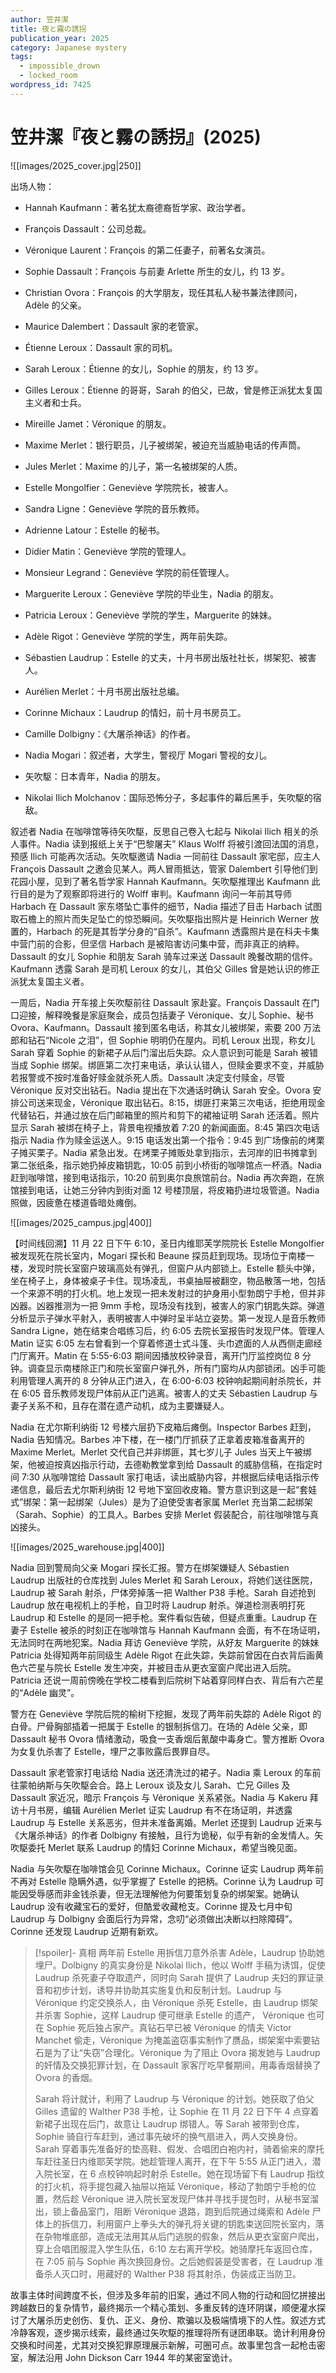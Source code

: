 ```yaml
---
author: 笠井潔
title: 夜と霧の誘拐
publication_year: 2025
category: Japanese mystery
tags:
  - impossible_drown
  - locked_room
wordpress_id: 7425
---
```

# 笠井潔『夜と霧の誘拐』(2025)

![[images/2025_cover.jpg|250]]

出场人物：
- Hannah Kaufmann：著名犹太裔德裔哲学家、政治学者。
- François Dassault：公司总裁。
- Véronique Laurent：François 的第二任妻子，前著名女演员。
- Sophie Dassault：François 与前妻 Arlette 所生的女儿，约 13 岁。
- Christian Ovora：François 的大学朋友，现任其私人秘书兼法律顾问，Adèle 的父亲。
- Maurice Dalembert：Dassault 家的老管家。
- Étienne Leroux：Dassault 家的司机。
- Sarah Leroux：Étienne 的女儿，Sophie 的朋友，约 13 岁。
- Gilles Leroux：Étienne 的哥哥，Sarah 的伯父，已故，曾是修正派犹太复国主义者和士兵。
- Mireille Jamet：Véronique 的朋友。
- Maxime Merlet：银行职员，儿子被绑架，被迫充当威胁电话的传声筒。
- Jules Merlet：Maxime 的儿子，第一名被绑架的人质。

- Estelle Mongolfier：Geneviève 学院院长，被害人。
- Sandra Ligne：Geneviève 学院的音乐教师。
- Adrienne Latour：Estelle 的秘书。
- Didier Matin：Geneviève 学院的管理人。
- Monsieur Legrand：Geneviève 学院的前任管理人。
- Marguerite Leroux：Geneviève 学院的毕业生，Nadia 的朋友。
- Patricia Leroux：Geneviève 学院的学生，Marguerite 的妹妹。
- Adèle Rigot：Geneviève 学院的学生，两年前失踪。
- Sébastien Laudrup：Estelle 的丈夫，十月书房出版社社长，绑架犯、被害人。
- Aurélien Merlet：十月书房出版社总编。
- Corinne Michaux：Laudrup 的情妇，前十月书房员工。
- Camille Dolbigny：《大屠杀神话》的作者。

- Nadia Mogari：叙述者，大学生，警视厅 Mogari 警视的女儿。
- 矢吹駆：日本青年，Nadia 的朋友。
- Nikolai Ilich Molchanov：国际恐怖分子，多起事件的幕后黑手，矢吹駆的宿敌。

叙述者 Nadia 在咖啡馆等待矢吹駆，反思自己卷入七起与 Nikolai Ilich 相关的杀人事件。Nadia 读到报纸上关于“巴黎屠夫” Klaus Wolff 将被引渡回法国的消息，预感 Ilich 可能再次活动。矢吹駆邀请 Nadia 一同前往 Dassault 家宅邸，应主人 François Dassault 之邀会见某人。两人冒雨抵达，管家 Dalembert 引导他们到花园小屋，见到了著名哲学家 Hannah Kaufmann。矢吹駆推理出 Kaufmann 此行目的是为了观察即将进行的 Wolff 审判。Kaufmann 询问一年前其导师 Harbach 在 Dassault 家东塔坠亡事件的细节，Nadia 描述了目击 Harbach 试图取石檐上的照片而失足坠亡的惊恐瞬间。矢吹駆指出照片是 Heinrich Werner 放置的，Harbach 的死是其哲学分身的“自杀”。Kaufmann 透露照片是在科夫卡集中营门前的合影，但坚信 Harbach 是被陷害访问集中营，而非真正的纳粹。Dassault 的女儿 Sophie 和朋友 Sarah 骑车过来送 Dassault 晚餐改期的信件。Kaufmann 透露 Sarah 是司机 Leroux 的女儿，其伯父 Gilles 曾是她认识的修正派犹太复国主义者。

一周后，Nadia 开车接上矢吹駆前往 Dassault 家赴宴。François Dassault 在门口迎接，解释晚餐是家庭聚会，成员包括妻子 Véronique、女儿 Sophie、秘书 Ovora、Kaufmann。Dassault 接到匿名电话，称其女儿被绑架，索要 200 万法郎和钻石“Nicole 之泪”，但 Sophie 明明仍在屋内。司机 Leroux 出现，称女儿 Sarah 穿着 Sophie 的新裙子从后门溜出后失踪。众人意识到可能是 Sarah 被错当成 Sophie 绑架。绑匪第二次打来电话，承认认错人，但赎金要求不变，并威胁若报警或不按时准备好赎金就杀死人质。Dassault 决定支付赎金，尽管 Véronique 反对交出钻石。Nadia 提出在下次通话时确认 Sarah 安全。Ovora 安排公司送来现金，Véronique 取出钻石。8:15，绑匪打来第三次电话，拒绝用现金代替钻石，并通过放在后门邮箱里的照片和剪下的裙袖证明 Sarah 还活着。照片显示 Sarah 被绑在椅子上，背景电视播放着 7:20 的新闻画面。8:45 第四次电话指示 Nadia 作为赎金运送人。9:15 电话发出第一个指令：9:45 到广场像前的烤栗子摊买栗子。Nadia 紧急出发。在烤栗子摊贩处拿到指示，去河岸的旧书摊拿到第二张纸条，指示她扔掉皮箱钥匙，10:05 前到小桥街的咖啡馆点一杯酒。Nadia 赶到咖啡馆，接到电话指示，10:20 前到奥尔良旅馆前台。Nadia 再次奔跑，在旅馆接到电话，让她三分钟内到街对面 12 号楼顶层，将皮箱扔进垃圾管道。Nadia 照做，因疲惫在楼道昏暗处瘫倒。

![[images/2025_campus.jpg|400]]

【时间线回溯】11 月 22 日下午 6:10，圣日内维耶芙学院院长 Estelle Mongolfier 被发现死在院长室内，Mogari 探长和 Beaune 探员赶到现场。现场位于南楼一楼，发现时院长室窗户玻璃高处有弹孔，但窗户从内部锁上。Estelle 额头中弹，坐在椅子上，身体被桌子卡住。现场凌乱，书桌抽屉被翻空，物品散落一地，包括一个来源不明的打火机。地上发现一把未发射过的护身用小型勃朗宁手枪，但并非凶器。凶器推测为一把 9mm 手枪，现场没有找到，被害人的家门钥匙失踪。弹道分析显示子弹水平射入，表明被害人中弹时呈半站立姿势。第一发现人是音乐教师 Sandra Ligne，她在结束合唱练习后，约 6:05 去院长室报告时发现尸体。管理人 Matin 证实 6:05 左右曾看到一个穿着修道士式斗篷、头巾遮面的人从西侧走廊经门厅离开。Matin 在 5:55-6:03 期间因播放校钟录音，离开门厅监控岗位 8 分钟。调查显示南楼除正门和院长室窗户弹孔外，所有门窗均从内部锁闭。凶手可能利用管理人离开的 8 分钟从正门进入，在 6:00-6:03 校钟响起期间射杀院长，并在 6:05 音乐教师发现尸体前从正门逃离。被害人的丈夫 Sébastien Laudrup 与妻子关系不和，且存在潜在遗产动机，成为主要嫌疑人。

Nadia 在尤尔斯利纳街 12 号楼六层扔下皮箱后瘫倒。Inspector Barbes 赶到，Nadia 告知情况。Barbes 冲下楼，在一楼门厅抓获了正拿着皮箱准备离开的 Maxime Merlet。Merlet 交代自己并非绑匪，其七岁儿子 Jules 当天上午被绑架，他被迫按真凶指示行动，去德勒教堂拿到给 Dassault 的威胁信稿，在指定时间 7:30 从咖啡馆给 Dassault 家打电话，读出威胁内容，并根据后续电话指示传递信息，最后去尤尔斯利纳街 12 号地下室回收皮箱。警方意识到这是一起“套娃式”绑架：第一起绑架（Jules）是为了迫使受害者家属 Merlet 充当第二起绑架（Sarah、Sophie）的工具人。Barbes 安排 Merlet 假装配合，前往咖啡馆与真凶接头。

![[images/2025_warehouse.jpg|400]]

Nadia 回到警局向父亲 Mogari 探长汇报。警方在绑架嫌疑人 Sébastien Laudrup 出版社的仓库找到 Jules Merlet 和 Sarah Leroux，将她们送往医院，Laudrup 被 Sarah 射杀，尸体旁掉落一把 Walther P38 手枪。Sarah 自述抢到 Laudrup 放在电视机上的手枪，自卫时将 Laudrup 射杀。弹道检测表明打死 Laudrup 和 Estelle 的是同一把手枪。案件看似告破，但疑点重重。Laudrup 在妻子 Estelle 被杀的时刻正在咖啡馆与 Hannah Kaufmann 会面，有不在场证明，无法同时在两地犯案。Nadia 拜访 Geneviève 学院，从好友 Marguerite 的妹妹 Patricia 处得知两年前同级生 Adèle Rigot 在此失踪，失踪前曾因在白衣背后画黄色六芒星与院长 Estelle 发生冲突，并被目击从更衣室窗户爬出进入后院。Patricia 还说一周前傍晚在学校二楼看到后院树下站着穿同样白衣、背后有六芒星的“Adèle 幽灵”。

警方在 Geneviève 学院后院的榆树下挖掘，发现了两年前失踪的 Adèle Rigot 的白骨。尸骨胸部插着一把属于 Estelle 的银制拆信刀。在场的 Adèle 父亲，即 Dassault 秘书 Ovora 情绪激动，吸食一支香烟后氰酸中毒身亡。警方推断 Ovora 为女复仇杀害了 Estelle，埋尸之事败露后畏罪自尽。

Dassault 家老管家打电话给 Nadia 送还清洗过的裙子。Nadia 乘 Leroux 的车前往蒙帕纳斯与矢吹駆会合。路上 Leroux 谈及女儿 Sarah、亡兄 Gilles 及 Dassault 家近况，暗示 François 与 Véronique 关系紧张。Nadia 与 Kakeru 拜访十月书房，编辑 Aurélien Merlet 证实 Laudrup 有不在场证明，并透露 Laudrup 与 Estelle 关系恶劣，但并未准备离婚。Merlet 还提到 Laudrup 近来与《大屠杀神话》的作者 Dolbigny 有接触，且行为诡秘，似乎有新的金发情人。矢吹駆委托 Merlet 联系 Laudrup 的情妇 Corinne Michaux，希望当晚见面。

Nadia 与矢吹駆在咖啡馆会见 Corinne Michaux。Corinne 证实 Laudrup 两年前不再对 Estelle 隐瞒外遇，似乎掌握了 Estelle 的把柄。Corinne 认为 Laudrup 可能因受辱感而非金钱杀妻，但无法理解他为何要策划复杂的绑架案。她确认 Laudrup 没有收藏宝石的爱好，但酷爱收藏枪支。Corinne 提及七月中旬 Laudrup 与 Dolbigny 会面后行为异常，念叨“必须做出决断以扫除障碍”。Corinne 还发现 Laudrup 近期有新欢。

> [!spoiler]- 真相
> 两年前 Estelle 用拆信刀意外杀害 Adèle，Laudrup 协助她埋尸。Dolbigny 的真实身份是 Nikolai Ilich，他以 Wolff 手稿为诱饵，促使 Laudrup 杀死妻子夺取遗产，同时向 Sarah 提供了 Laudrup 夫妇的罪证录音和初步计划，诱导并协助其实施复仇和反制计划。Laudrup 与 Véronique 约定交换杀人，由 Véronique 杀死 Estelle，由 Laudrup 绑架并杀害 Sophie，这样 Laudrup 便可继承 Estelle 的遗产， Véronique 也可在 Sophie 死后独占家产。真钻石早已被 Véronique 的情夫 Victor Manchet 偷走，Véronique 为掩盖盗窃事实制作了赝品，绑架案中索要钻石是为了让“失窃”合理化。Véronique 为了阻止 Ovora 揭发她与 Laudrup 的奸情及交换犯罪计划，在 Dassault 家客厅吃早餐期间，用毒香烟替换了 Ovora 的香烟。
> 
> Sarah 将计就计，利用了 Laudrup 与 Véronique 的计划。她获取了伯父 Gilles 遗留的 Walther P38 手枪，让 Sophie 在 11 月 22 日下午 4 点穿着新裙子出现在后门，故意让 Laudrup 绑错人。等 Sarah 被带到仓库，Sophie 骑自行车赶到，通过事先破坏的换气扇进入，两人交换身份。Sarah 穿着事先准备好的垫高鞋、假发、合唱团白袍内衬，骑着偷来的摩托车赶往圣日内维耶芙学院。她趁管理人离开，在下午 5:55 从正门进入，潜入院长室，在 6 点校钟响起时射杀 Estelle。她在现场留下有 Laudrup 指纹的打火机，将手提包藏入抽屉以拖延 Véronique，移动了勃朗宁手枪的位置，然后趁 Véronique 进入院长室发现尸体并寻找手提包时，从秘书室溜出，锁上备品室门，阻断 Véronique 退路，跑到后院通过绳索和 Adèle 尸体上的拆信刀，利用窗户上拳头大的弹孔将关键的钥匙束送回院长室内，落在杂物堆底部，造成无法用其从后门逃脱的假象，然后从更衣室窗户爬出，穿上合唱团服混入学生队伍，6:10 左右离开学校。她骑摩托车返回仓库，在 7:05 前与 Sophie 再次换回身份。之后她假装是受害者，在 Laudrup 准备杀人灭口时，用藏好的 Walther P38 将其射杀，伪装成正当防卫。

故事主体时间跨度不长，但涉及多年前的旧案，通过不同人物的行动和回忆拼接出跨越数日的复杂情节，最终揭示一个精心策划、多重反转的连环阴谋，顺便灌水探讨了大屠杀历史创伤、复仇、正义、身份、欺骗以及极端情境下的人性。叙述方式冷静客观，逐步揭示线索，最终通过矢吹駆的推理将所有谜团串联。诡计利用身份交换和时间差，尤其对交换犯罪原理展示新解，可圈可点。故事里包含一起枪击密室，解法沿用 John Dickson Carr 1944 年的某密室诡计。